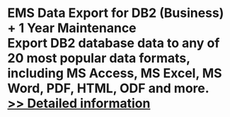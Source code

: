 # EMS Data Export for DB2 (Business) + 1 Year Maintenance<br />Export DB2 database data to any of 20 most popular data formats, including MS Access, MS Excel, MS Word, PDF, HTML, ODF and more.<br />[>> Detailed information](https://secure.shareit.com/shareit/product.html?productid=300068070&affiliateid=200057808)